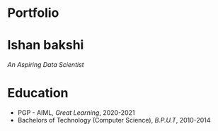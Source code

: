 # Portfolio

# Ishan bakshi
*An Aspiring Data Scientist*

# Education
* PGP - AIML, *Great Learning*, 2020-2021
* Bachelors of Technology (Computer Science), *B.P.U.T*, 2010-2014
